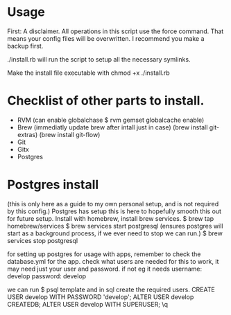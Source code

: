 # Usage

First: A disclaimer. All operations in this script use the force command. That means your config files will be overwritten. I recommend you make a backup first.

./install.rb will run the script to setup all the necessary symlinks.

Make the install file executable with chmod +x ./install.rb

# Checklist of other parts to install.

- RVM
  (can enable globalchase $ rvm gemset globalcache enable)
- Brew
  (immediatly update brew after intall just in case)
  (brew install git-extras)
  (brew install git-flow)
- Git
- Gitx
- Postgres

# Postgres install
  (this is only here as a guide to my own personal setup, and is not required by this config.)
  Postgres has setup this is here to hopefully smooth this out for future setup.
  Install with homebrew, install brew services.
  $ brew tap homebrew/services
  $ brew services start postgresql
  (ensures postgres will start as a background process, if we ever need to stop we can run.)
  $ brew services stop postgresql

  for setting up postgres for usage with apps, remember to check the database.yml for the app.
  check what users are needed for this to work, it may need just your user and password.
  if not eg it needs
  username: develop
  password: develop

  we can run $ psql template
  and in sql create the required users.
  CREATE USER develop WITH PASSWORD 'develop';
  ALTER USER develop CREATEDB;
  ALTER USER develop WITH SUPERUSER;
  \q
